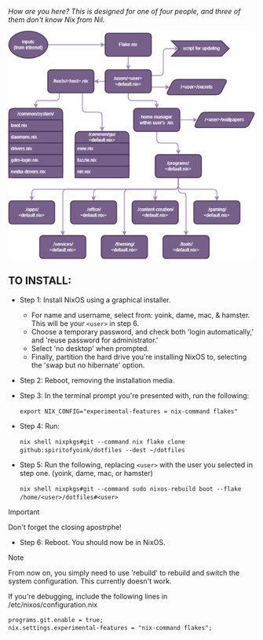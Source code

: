 *How are you here? This is designed for one of four people, and three of them don't know Nix from Nil.*


![Image](nixos-map.png)

## TO INSTALL:

* Step 1: Install NixOS using a graphical installer.
  * For name and username, select from: yoink, dame, mac, & hamster. This will be your ``` <user> ``` in step 6.
  * Choose a temporary password, and check both 'login automatically,' and 'reuse password for administrator.'
  * Select 'no desktop' when prompted.
  * Finally, partition the hard drive you're installing NixOS to, selecting the 'swap but no hibernate' option.


* Step 2: Reboot, removing the installation media.


* Step 3: In the terminal prompt you're presented with, run the following:
 
    ``` export NIX_CONFIG="experimental-features = nix-command flakes" ```


* Step 4: Run:
 
    ``` nix shell nixpkgs#git --command nix flake clone github:spiritofyoink/dotfiles --dest ~/dotfiles ```

* Step 5: Run the following, replacing ```<user>``` with the user you selected in step one. (yoink, dame, mac, or hamster)
 
     ``` nix shell nixpkgs#git --command sudo nixos-rebuild boot --flake /home/<user>/dotfiles#<user> ```

> [!IMPORTANT]
> Don't forget the closing apostrphe!


* Step 6: Reboot. You should now be in NixOS.


> [!NOTE]
> From now on, you simply need to use 'rebuild' to rebuild and switch the system configuration. This currently doesn't work.


If you're debugging, include the following lines in /etc/nixos/configuration.nix

    programs.git.enable = true;
    nix.settings.experimental-features = "nix-command flakes";
